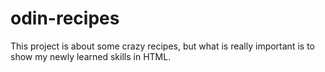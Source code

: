 # odin-recipes

This project is about some crazy recipes, but what is really important is to show my newly learned skills in HTML. 